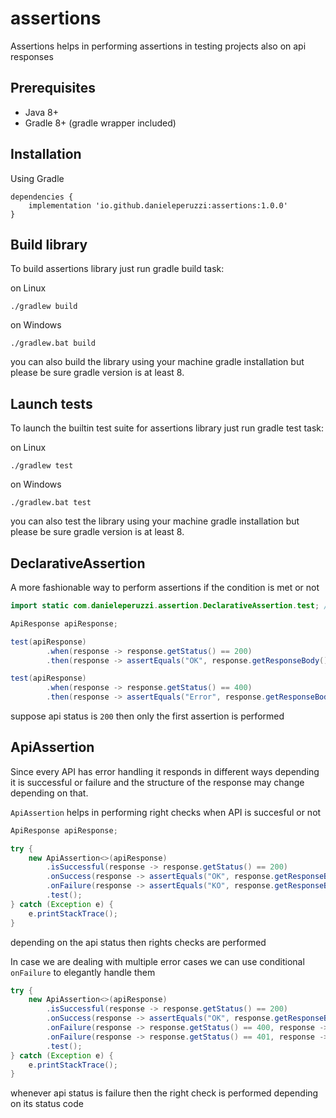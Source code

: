 # assertions

Assertions helps in performing assertions in testing projects also on api responses

## Prerequisites

- Java 8+
- Gradle 8+ (gradle wrapper included)

## Installation

Using Gradle

```
dependencies {
    implementation 'io.github.danieleperuzzi:assertions:1.0.0'
}
```

## Build library

To build assertions library just run gradle build task:

on Linux
```
./gradlew build
```

on Windows
```
./gradlew.bat build
```

you can also build the library using your machine gradle installation but please be sure gradle version is at least 8.

## Launch tests

To launch the builtin test suite for assertions library just run gradle test task:

on Linux
```
./gradlew test
```

on Windows
```
./gradlew.bat test
```

you can also test the library using your machine gradle installation but please be sure gradle version is at least 8.

## DeclarativeAssertion

A more fashionable way to perform assertions if the condition is met or not

```java
import static com.danieleperuzzi.assertion.DeclarativeAssertion.test; // used for readability

ApiResponse apiResponse;

test(apiResponse)
        .when(response -> response.getStatus() == 200)
        .then(response -> assertEquals("OK", response.getResponseBody().getStatus()));

test(apiResponse)
        .when(response -> response.getStatus() == 400)
        .then(response -> assertEquals("Error", response.getResponseBody().getStatus()));
```

suppose api status is ```200``` then only the first assertion is performed

## ApiAssertion

Since every API has error handling it responds in different ways depending it is successful or failure and the structure 
of the response may change depending on that.

```ApiAssertion``` helps in performing right checks when API is succesful or not

```java
ApiResponse apiResponse;

try {
    new ApiAssertion<>(apiResponse)
        .isSuccessful(response -> response.getStatus() == 200)
        .onSuccess(response -> assertEquals("OK", response.getResponseBody().getStatus()))
        .onFailure(response -> assertEquals("KO", response.getResponseBody().getStatus()))
        .test();
} catch (Exception e) {
    e.printStackTrace();
}
```

depending on the api status then rights checks are performed

In case we are dealing with multiple error cases we can use conditional ```onFailure``` to elegantly handle them

```java
try {
    new ApiAssertion<>(apiResponse)
        .isSuccessful(response -> response.getStatus() == 200)
        .onSuccess(response -> assertEquals("OK", response.getResponseBody().getStatus()))
        .onFailure(response -> response.getStatus() == 400, response -> assertEquals("Error 400", response.getResponseBody().getStatus()))
        .onFailure(response -> response.getStatus() == 401, response -> assertEquals("Error 401", response.getResponseBody().getStatus()))
        .test();
} catch (Exception e) {
    e.printStackTrace();
}
```

whenever api status is failure then the right check is performed depending on its status code
